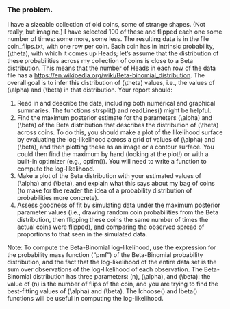 ### The problem.
I have a sizeable collection of old coins, some of strange shapes. (Not really, but imagine.) I have selected 100 of these and flipped each one some number of times: some more, some less. The resulting data is in the file coin_flips.txt, with one row per coin. Each coin has in intrinsic probability, \(\theta\), with which it comes up Heads; let’s assume that the distribution of these probabilities across my collection of coins is close to a Beta distribution. This means that the number of Heads in each row of the data file has a https://en.wikipedia.org/wiki/Beta-binomial_distribution. The overall goal is to infer this distribution of \(\theta\) values, i.e., the values of \(\alpha\) and \(\beta\) in that distribution.
Your report should:
1.	Read in and describe the data, including both numerical and graphical summaries. The functions strsplit() and readLines() might be helpful.
2.	Find the maximum posterior estimate for the parameters \(\alpha\) and \(\beta\) of the Beta distribution that describes the distribution of \(\theta\) across coins. To do this, you should make a plot of the likelihood surface by evaluating the log-likelihood across a grid of values of \(\alpha\) and \(\beta\), and then plotting these as an image or a contour surface. You could then find the maximum by hand (looking at the plot!) or with a built-in optimizer (e.g., optim()). You will need to write a function to compute the log-likelihood.
3.	Make a plot of the Beta distribution with your estimated values of \(\alpha\) and \(\beta\), and explain what this says about my bag of coins (to make for the reader the idea of a probability distribution of probabilities more concrete).
4.	Assess goodness of fit by simulating data under the maximum posterior parameter values (i.e., drawing random coin probabilities from the Beta distribution, then flipping these coins the same number of times the actual coins were flipped), and comparing the observed spread of proportions to that seen in the simulated data.

Note: To compute the Beta-Binomial log-likelihood, use the expression for the probability mass function (“pmf”) of the Beta-Binomial probability distribution, and the fact that the log-likelihood of the entire data set is the sum over observations of the log-likelihood of each observation. The Beta-Binomial distribution has three parameters: \(n\), \(\alpha\), and \(\beta\): the value of \(n\) is the number of flips of the coin, and you are trying to find the best-fitting values of \(\alpha\) and \(\beta\). The lchoose() and lbeta() functions will be useful in computing the log-likelihood.

